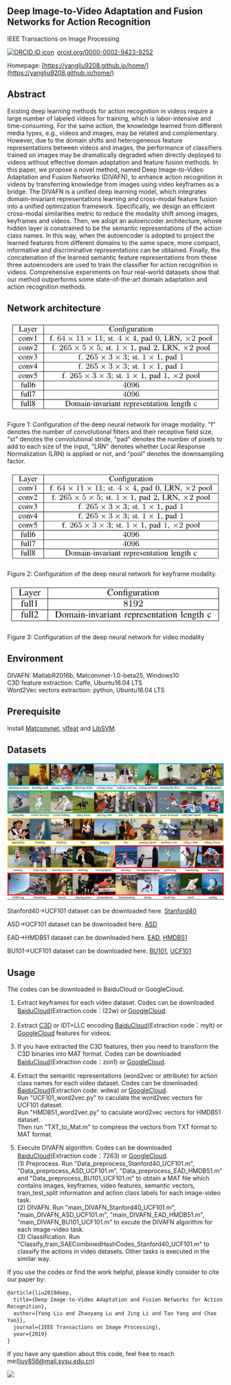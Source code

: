 ## Deep Image-to-Video Adaptation and Fusion Networks for Action Recognition  
IEEE Transactions on Image Processing    

<a href="https://orcid.org/0000-0002-9423-9252" target="orcid.widget" rel="noopener noreferrer" style="vertical-align:top;"><img src="https://orcid.org/sites/default/files/images/orcid_16x16.png" style="width:1em;margin-right:.5em;" alt="ORCID iD icon">orcid.org/0000-0002-9423-9252</a>

Homepage: [https://yangliu9208.github.io/home/](https://yangliu9208.github.io/home/)

## Abstract
Existing deep learning methods for action recognition in videos require a large number of labeled videos for training, which is labor-intensive and time-consuming. For the same action, the knowledge learned from different media types, e.g., videos and images, may be related and complementary. However, due to the domain shifts and heterogeneous feature representations between videos and images, the performance of classifiers trained on images may be dramatically degraded when directly deployed to videos without effective domain adaptation and feature fusion methods. In this paper, we propose a novel method, named Deep Image-to-Video Adaptation and Fusion Networks (DIVAFN), to enhance action recognition in videos by transferring knowledge from images using video keyframes as a bridge. The DIVAFN is a unified deep learning model, which integrates domain-invariant representations learning and cross-modal feature fusion into a unified optimization framework. Specifically, we design an efficient cross-modal similarities metric to reduce the modality shift among images, keyframes and videos. Then, we adopt an autoencoder architecture, whose hidden layer is constrained to be the semantic representations of the action class names. In this way, when the autoencoder is adopted to project the learned features from different domains to the same space, more compact, informative and discriminative representations can be obtained. Finally, the concatenation of the learned semantic feature representations from these three autoencoders are used to train the classifier for action recognition in videos. Comprehensive experiments on four real-world datasets show that our method outperforms some state-of-the-art domain adaptation and action recognition methods.

## Network architecture
![Image](Network_image.png)

Figure 1: Configuration of the deep neural network for image modality. "f" denotes the number of convolutional filters and
their receptive field size, "st" denotes the convolutional stride, "pad" denotes the number of pixels to add to each size of the
input, "LRN" denotes whether Local Response Normalization (LRN) is applied or not, and “pool” denotes the downsampling factor.

![Image](Network_image.png)

Figure 2: Configuration of the deep neural network for keyframe modality. 


![Image](Network_video.png)

Figure 3: Configuration of the deep neural network for video modality

## Environment

DIVAFN: MatlabR2016b, Matconvnet-1.0-beta25, Windows10   
C3D feature extraction: Caffe, Ubuntu16.04 LTS   
Word2Vec vectors extraction: python, Ubuntu16.04 LTS   

## Prerequisite
Install [Matconvnet](http://www.vlfeat.org/matconvnet/), [vlfeat](http://www.vlfeat.org/) and [LibSVM](https://www.csie.ntu.edu.tw/~cjlin/libsvm/).   

## Datasets

![Image](Datasets.png)

Stanford40->UCF101 dataset can be downloaded here. [Stanford40](https://drive.google.com/open?id=1f8XJ-GSIrB1fJFZJzgECYA6w9-OJWiJr)

ASD->UCF101 dataset can be downloaded here. [ASD](https://drive.google.com/open?id=1xor9cfZ-ny-OfBbTnKRR_6oQyebKkD-g)

EAD->HMDB51 dataset can be downloaded here. [EAD](https://drive.google.com/open?id=11GghjBp1jgFKDwvudZGLzPbSuCP4DJfs), [HMDB51](http://serre-lab.clps.brown.edu/resource/hmdb-a-large-human-motion-database/)

BU101->UCF101 dataset can be downloaded here.   [BU101](http://cs-people.bu.edu/sbargal/BU-action/), [UCF101](http://crcv.ucf.edu/data/UCF101.php)


## Usage
The codes can be downloaded in BaiduCloud or GoogleCloud.  

1. Extract keyframes for each video dataset. Codes can be downloaded [BaiduCloud](https://pan.baidu.com/s/1pPpZZgzMxDoUIYSxyehIOA)(Extraction code：l22w) or [GoogleCloud](https://drive.google.com/open?id=1STpJ3uxoHmIQ1Jf0B9yaGHzMifYiaAwJ).

2. Extract [C3D](https://github.com/facebookarchive/C3D) or IDT+LLC encoding [BaiduCloud](https://pan.baidu.com/s/1-PBqW1NNvySK4AWNO8vUxw)(Extraction code：mylt) or [GoogleCloud](https://drive.google.com/open?id=1YJaQS0InuiysLfXqOZtQVY6hQgQRLIpx) features for videos.   

3. If you have extracted the C3D features, then you need to transform the C3D binaries into MAT format. Codes can be downloaded [BaiduCloud](https://pan.baidu.com/s/13pD58obHA_YyCpzyuMNbMQ)(Extraction code：zon1) or [GoogleCloud](https://drive.google.com/open?id=1I7orbMn6KVZGWbErttxnbhw1bvkPh1Af).  

4. Extract the semantic representations (word2vec or attribute) for action class names for each video dataset. Codes can be  downloaded [BaiduCloud](https://pan.baidu.com/s/10gOHn0Z7RAqHZLzJhbK_pg)(Extraction code: wdwa) or [GoogleCloud](https://drive.google.com/open?id=1gxaxkwayhABWs3v6hF_87nFOXkRg_mSw).   
  Run "UCF101_word2vec.py" to caculate the word2vec vectors for UCF101 dataset.   
  Run "HMDB51_word2vec.py" to caculate word2vec vectors for HMDB51 dataset.   
  Then run "TXT_to_Mat.m" to compress the vectors from TXT format to MAT format.   

5. Execute DIVAFN algorithm. Codes can be downloaded [BaiduCloud](https://pan.baidu.com/s/1CRZ1NKv9RmRwAOOUIR7qCw)(Extraction code：7263) or [GoogleCloud](https://drive.google.com/open?id=1HW5CrJ4J9rU3I7FLQ7P18h-h4QrKAW-1).   
   (1) Preprocess. Run "Data_preprocess_Stanford40_UCF101.m", "Data_preprocess_ASD_UCF101.m", "Data_preprocess_EAD_HMDB51.m" and "Data_preprocess_BU101_UCF101.m" to obtain a MAT file which contains images, keyframes, video features, semantic vectors,  train_test_split information and action class labels for each image-video task.    
   (2) DIVAFN. Run "main_DIVAFN_Stanford40_UCF101.m", "main_DIVAFN_ASD_UCF101.m", "main_DIVAFN_EAD_HMDB51.m", "main_DIVAFN_BU101_UCF101.m" to excute the DIVAFN algorithm for each image-video task.    
   (3) Classification. Run "Classify_train_SAECombinedHashCodes_Stanford40_UCF101.m" to classify the actions in video datasets. Other tasks is executed in the similar way.    
   
If you use the codes or find the work helpful, please kindly consider to cite our paper by:
```
@article{liu2019deep,
  title={Deep Image-to-Video Adaptation and Fusion Networks for Action Recognition},
  author={Yang Liu and Zhaoyang Lu and Jing Li and Tao Yang and Chao Yao}},
  journal={IEEE Transactions on Image Processing},
  year={2019}
}
``` 

If you have any question about this code, feel free to reach me(liuy856@mail.sysu.edu.cn)  

<a href='https://clustrmaps.com/site/1b049'  title='Visit tracker'><img src='//clustrmaps.com/map_v2.png?cl=ffffff&w=a&t=m&d=GnHm4-dMEE6iXqoDt0fhb1JfsnTDg8p0HALKu6yPxDc&co=2d78ad&ct=ffffff'/></a>
